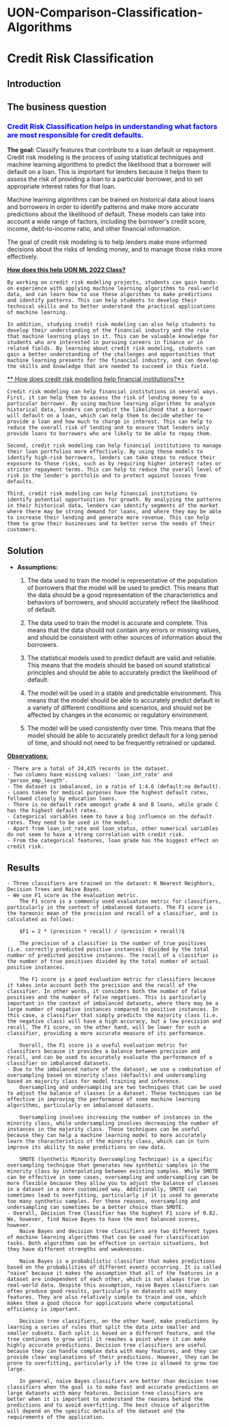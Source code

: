 # UON-Comparison-Classification-Algorithms

# Credit Risk Classification

<a id='introduction'></a>

## Introduction
## The business question

### <span style="color:blue"> Credit Risk Classification helps in understanding what factors are most responsible for credit defaults.</span>

**The goal:** Classify features that contribute to a loan default or repayment.
Credit risk modeling is the process of using statistical techniques and machine learning algorithms to predict the likelihood that a borrower will default on a loan. This is important for lenders because it helps them to assess the risk of providing a loan to a particular borrower, and to set appropriate interest rates for that loan. 

Machine learning algorithms can be trained on historical data about loans and borrowers in order to identify patterns and make more accurate predictions about the likelihood of default. These models can take into account a wide range of factors, including the borrower's credit score, income, debt-to-income ratio, and other financial information. 

The goal of credit risk modeling is to help lenders make more informed decisions about the risks of lending money, and to manage those risks more effectively.

<ins>**How does this help UON ML 2022 Class?**<ins>
    
    By working on credit risk modeling projects, students can gain hands-on experience with applying machine learning algorithms to real-world data, and can learn how to use these algorithms to make predictions and identify patterns. This can help students to develop their technical skills and to better understand the practical applications of machine learning.

    In addition, studying credit risk modeling can also help students to develop their understanding of the financial industry and the role that machine learning plays in it. This can be valuable knowledge for students who are interested in pursuing careers in finance or in related fields. By learning about credit risk modeling, students can gain a better understanding of the challenges and opportunities that machine learning presents for the financial industry, and can develop the skills and knowledge that are needed to succeed in this field.

<ins> ** How does credit risk modelling help financial institutions?**<ins>
    
    Credit risk modeling can help financial institutions in several ways. First, it can help them to assess the risk of lending money to a particular borrower. By using machine learning algorithms to analyze historical data, lenders can predict the likelihood that a borrower will default on a loan, which can help them to decide whether to provide a loan and how much to charge in interest. This can help to reduce the overall risk of lending and to ensure that lenders only provide loans to borrowers who are likely to be able to repay them.

    Second, credit risk modeling can help financial institutions to manage their loan portfolios more effectively. By using these models to identify high-risk borrowers, lenders can take steps to reduce their exposure to those risks, such as by requiring higher interest rates or stricter repayment terms. This can help to reduce the overall level of risk in the lender's portfolio and to protect against losses from defaults.

    Third, credit risk modeling can help financial institutions to identify potential opportunities for growth. By analyzing the patterns in their historical data, lenders can identify segments of the market where there may be strong demand for loans, and where they may be able to increase their lending and generate more revenue. This can help them to grow their businesses and to better serve the needs of their customers.

## Solution

* **Assumptions:**
    1. The data used to train the model is representative of the population of borrowers that the model will be used to predict. This means that the data should be a good representation of the characteristics and behaviors of borrowers, and should accurately reflect the likelihood of default.

    2. The data used to train the model is accurate and complete. This means that the data should not contain any errors or missing values, and should be consistent with other sources of information about the borrowers.

    3. The statistical models used to predict default are valid and reliable. This means that the models should be based on sound statistical principles and should be able to accurately predict the likelihood of default.

    4. The model will be used in a stable and predictable environment. This means that the model should be able to accurately predict default in a variety of different conditions and scenarios, and should not be affected by changes in the economic or regulatory environment.

    5. The model will be used consistently over time. This means that the model should be able to accurately predict default for a long period of time, and should not need to be frequently retrained or updated.

<ins>**Observations**:<ins>

    - There are a total of 24,435 records in the dataset. 
    - Two columns have missing values: 'loan_int_rate' and 'person_emp_length'. 
    - The dataset is imbalanced, in a ratio of 1:4.6 (default:no default).
    - Loans taken for medical purposes have the highest default rates, followed closely by education loans. 
    - There is no default rate amongst grade A and B loans, while grade C has the highest default rates. 
    - Categorical variables seem to have a big influence on the default rates. They need to be used in the model. 
    - Apart from loan_int_rate and loan_status, other numerical variables do not seem to have a strong correlation with credit risk. 
    - From the categorical features, loan grade has the biggest effect on credit risk. 

## Results
    - Three classifiers are trained on the dataset: K Nearest Neighbors, Decision Trees and Naive Bayes. 
    - We use F1 score as the evaluation metric. 
        The F1 score is a commonly used evaluation metric for classifiers, particularly in the context of imbalanced datasets. The F1 score is the harmonic mean of the precision and recall of a classifier, and is calculated as follows:

        $F1 = 2 * (precision * recall) / (precision + recall)$

        The precision of a classifier is the number of true positives (i.e. correctly predicted positive instances) divided by the total number of predicted positive instances. The recall of a classifier is the number of true positives divided by the total number of actual positive instances.

        The F1 score is a good evaluation metric for classifiers because it takes into account both the precision and the recall of the classifier. In other words, it considers both the number of false positives and the number of false negatives. This is particularly important in the context of imbalanced datasets, where there may be a large number of negative instances compared to positive instances. In this case, a classifier that simply predicts the majority class (i.e. the negative class) will have a high accuracy, but a low precision and recall. The F1 score, on the other hand, will be lower for such a classifier, providing a more accurate measure of its performance.

        Overall, the F1 score is a useful evaluation metric for classifiers because it provides a balance between precision and recall, and can be used to accurately evaluate the performance of a classifier on imbalanced datasets.
    - Due to the imbalanced nature of the dataset, we use a combination of oversampling based on minority class (defaults) and undersampling based on majority class for model training and inference. 
        Oversampling and undersampling are two techniques that can be used to adjust the balance of classes in a dataset. These techniques can be effective in improving the performance of some machine learning algorithms, particularly on imbalanced datasets.

        Oversampling involves increasing the number of instances in the minority class, while undersampling involves decreasing the number of instances in the majority class. These techniques can be useful because they can help a machine learning model to more accurately learn the characteristics of the minority class, which can in turn improve its ability to make predictions on new data.

        SMOTE (Synthetic Minority Oversampling Technique) is a specific oversampling technique that generates new synthetic samples in the minority class by interpolating between existing samples. While SMOTE can be effective in some cases, oversampling and undersampling can be more flexible because they allow you to adjust the balance of classes in a dataset in a more customized way. Additionally, SMOTE can sometimes lead to overfitting, particularly if it is used to generate too many synthetic samples. For these reasons, oversampling and undersampling can sometimes be a better choice than SMOTE.
    - Overall, Decision Tree Classifier has the highest F1 score of 0.82. We, however, find Naive Bayes to have the most balanced scores, however. 
        Naive Bayes and decision tree classifiers are two different types of machine learning algorithms that can be used for classification tasks. Both algorithms can be effective in certain situations, but they have different strengths and weaknesses.

        Naive Bayes is a probabilistic classifier that makes predictions based on the probabilities of different events occurring. It is called "naive" because it makes the assumption that all of the features in a dataset are independent of each other, which is not always true in real-world data. Despite this assumption, naive Bayes classifiers can often produce good results, particularly on datasets with many features. They are also relatively simple to train and use, which makes them a good choice for applications where computational efficiency is important.

        Decision tree classifiers, on the other hand, make predictions by learning a series of rules that split the data into smaller and smaller subsets. Each split is based on a different feature, and the tree continues to grow until it reaches a point where it can make highly accurate predictions. Decision tree classifiers are useful because they can handle complex data with many features, and they can provide clear explanations of their predictions. However, they can be prone to overfitting, particularly if the tree is allowed to grow too large.

        In general, naive Bayes classifiers are better than decision tree classifiers when the goal is to make fast and accurate predictions on large datasets with many features. Decision tree classifiers are better when it is important to understand the reasons behind the predictions and to avoid overfitting. The best choice of algorithm will depend on the specific details of the dataset and the requirements of the application.